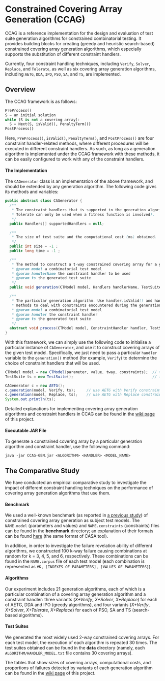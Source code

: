 # Constrained Covering Array Generation (CCAG)

CCAG is a reference implementation for the design and evaluation of test suite generation algorithms for constrained combinatorial testing. It provides building blocks for creating (greedy and heuristic search-based) constrained covering array generation algorithms, which especially supports the substitution of different constraint handlers.

Currently, four constraint handling techniques, including `Verify`, `Solver`, `Replace`, and `Tolerate`, as well as six covering array generation algorithms, including `AETG`, `DDA`, `IPO`, `PSO`, `SA`, and `TS`, are implemented.

## Overview

The CCAG framework is as follows:

```python
PreProcess()
S = an initial solution
while (S is not a covering array):
  S = Next(S, isValid(), PenaltyTerm())
PostProcess()
```

Here, `PreProcess()`, `isValid()`, `PenaltyTerm()`, and `PostProcess()` are four constraint handler-related methods, where different procedures will be executed in different constraint handlers. As such, as long as a generation algorithm is implemented under the CCAG framework with these methods, it can be easily configured to work with any of the constraint handlers.

#### The Implementation

The `CAGenerator` class is an implementation of the above framework, and should be extended by any generation algorithm. The following code gives its methods and variables:

```java
public abstract class CAGenerator {
  /**
   * The constraint handlers that is supported in the generation algorithm (for example, 
   * Tolerate can only be used when a fitness function is involved).
   */
  public Handlers[] supportedHandlers = null;

  /**
   * The size of test suite and the computational cost (ms) obtained.
   */
  public int size = -1 ;
  public long time = -1 ;

  /**
   * The method to construct a t-way constrained covering array for a given test model.
   * @param model a combinatorial test model
   * @param handlerName the constraint handler to be used
   * @param ts the generated test suite
   */
  public void generation(CTModel model, Handlers handlerName, TestSuite ts) {...}

  /**
   * The particular generation algorithm. Use handler.isValid() and handler.penaltyTerm()
   * methods to deal with constraints encountered during the generation process.
   * @param model a combinatorial test model
   * @param handler the constraint handler
   * @param ts the generated test suite
   */
  abstract void process(CTModel model, ConstraintHandler handler, TestSuite ts);
}
```

With this framework, we can simply use the following code to initialise a particular instance of `CAGenerator`, and use it to construct covering arrays of the given test model. Specifically, we just need to pass a particular `handler` variable to the `generation()` method (for example, `Verify`) to  determine the choice of constraint handlers that will be used.

```java
CTModel model = new CTModel(parameter, value, tway, constraints);  // the test model
TestSuite ts = new TestSuite();                                    // the test suite

CAGenerator c = new AETG();
c.generation(model, Verify, ts);     // use AETG with Verify constraint handler
c.generation(model, Replace, ts);    // use AETG with Replace constraint handler
System.out.println(ts); 
```

Detailed explanations for implementing covering array generation algorithms and constraint handlers in CCAG can be found in the [wiki page](https://github.com/GIST-NJU/CCAG/wiki) of this project.

#### Executable JAR File

To generate a constrained covering array by a particular generation algorithm and constraint handler, use the following command:

```
java -jar CCAG-GEN.jar <ALGORITHM> <HANDLER> <MODEL_NAME>
```

## The Comparative Study

We have conducted an empirical comparative study to investigate the impact of different constraint handling techniques on the performance of covering array generation algorithms that use them.

#### Benchmark

We used a well-known benchmark (as reported in [a previous study](https://ieeexplore.ieee.org/document/4564473/)) of constrained covering array generation as subject test models. The `NAME.model` (parameters and values) and `NAME.constraints` (constraints) files can be found in the **benchmark** directory; an explanation of their formats can be found [here](https://cse.unl.edu/~citportal/) (the same format of CASA tool). 

In addition, in order to investigate the failure revelation ability of different algorithms, we constructed 100 k-way failure causing combinations at random for k = 3, 4, 5, and 6, respectively. These combinations can be found in the `NAME.corpus` file of each test model (each combination is represented as `#K, [INDEXES OF PARAMETERS], [VALUES OF PARAMETERS]`).

#### Algorithms

Our experiment includes 21 generation algorithms, each of which is a particular combination of a covering array generation algorithm and a constraint handler: three variants (*X+Verify*, *X+Solver*, *X+Replace*) for each of AETG, DDA and IPO (greedy algorithms), and four variants (*X+Verify*, *X+Solver*, *X+Tolerate*, *X+Replace*) for each of PSO, SA and TS (search-based algorithms).

#### Test Suites

We generated the most widely used 2-way constrained covering arrays. For each test model, the execution of each algorithm is repeated 30 times. The test suites obtained can be found in the **data** directory (namely, each `ALGORITHM/HANDLER_MODEL.txt` file contains 30 covering arrays).

The tables that show sizes of covering arrays, computational costs, and proportions of failures detected by variants of each generation algorithm can be found in the [wiki page](https://github.com/GIST-NJU/CCAG/wiki) of this project.
